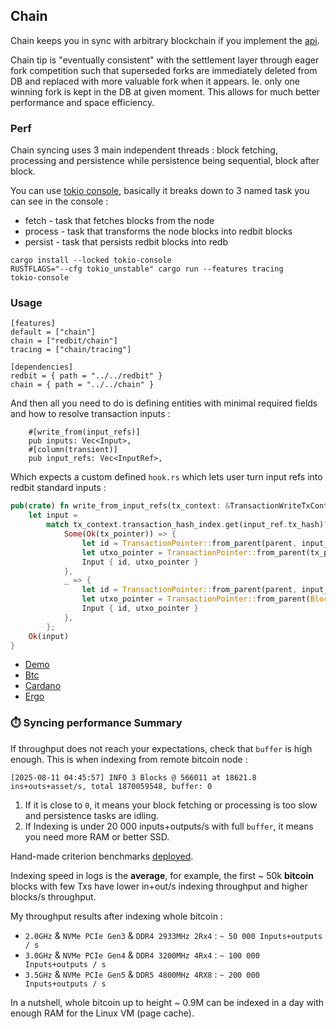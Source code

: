 ## Chain

Chain keeps you in sync with arbitrary blockchain if you implement the [api](src/api.rs).

Chain tip is "eventually consistent" with the settlement layer through eager fork competition such that 
superseded forks are immediately deleted from DB and replaced with more valuable fork when it appears.
Ie. only one winning fork is kept in the DB at given moment. This allows for much better performance and space efficiency.

### Perf 

Chain syncing uses 3 main independent threads : block fetching, processing and persistence while persistence being sequential, block after block.

You can use [tokio console](https://github.com/tokio-rs/console), basically it breaks down to 3 named task you can see in the console :
- fetch - task that fetches blocks from the node
- process - task that transforms the node blocks into redbit blocks
- persist - task that persists redbit blocks into redb

``` 
cargo install --locked tokio-console
RUSTFLAGS="--cfg tokio_unstable" cargo run --features tracing
tokio-console
```

### Usage

```
[features]
default = ["chain"]
chain = ["redbit/chain"]
tracing = ["chain/tracing"]

[dependencies]
redbit = { path = "../../redbit" }
chain = { path = "../../chain" }
```

And then all you need to do is defining entities with minimal required fields and how to resolve transaction inputs : 
```
    #[write_from(input_refs)]
    pub inputs: Vec<Input>,
    #[column(transient)]
    pub input_refs: Vec<InputRef>,
```

Which expects a custom defined `hook.rs` which lets user turn input refs into redbit standard inputs : 
```rust 
pub(crate) fn write_from_input_refs(tx_context: &TransactionWriteTxContext, parent: BlockPointer, input_index: usize, input_ref: &InputRef) -> Result<Input, AppError> {
    let input =
        match tx_context.transaction_hash_index.get(input_ref.tx_hash)?.next() {
            Some(Ok(tx_pointer)) => {
                let id = TransactionPointer::from_parent(parent, input_index as u16);
                let utxo_pointer = TransactionPointer::from_parent(tx_pointer.value(), input_ref.index as u16);
                Input { id, utxo_pointer }
            },
            _ => {
                let id = TransactionPointer::from_parent(parent, input_index as u16);
                let utxo_pointer = TransactionPointer::from_parent(BlockPointer::from_parent(Height(0), 0), 0); // genesis of unknown index
                Input { id, utxo_pointer }
            },
        };
    Ok(input)
}
```

- [Demo](../chains/btc)
- [Btc](../chains/btc)
- [Cardano](../chains/cardano)
- [Ergo](../chains/ergo)

### ⏱️ Syncing performance Summary

If throughput does not reach your expectations, check that `buffer` is high enough. This is when indexing from remote bitcoin node :
```
[2025-08-11 04:45:57] INFO 3 Blocks @ 566011 at 18621.8 ins+outs+asset/s, total 1870059548, buffer: 0
```

1. If it is close to `0`, it means your block fetching or processing is too slow and persistence tasks are idling.
2. If Indexing is under 20 000 inputs+outputs/s with full `buffer`, it means you need more RAM or better SSD.

Hand-made criterion benchmarks [deployed](https://pragmaxim-com.github.io/redbit/report/index.html).

Indexing speed in logs is the **average**, for example, the first ~ 50k **bitcoin** blocks with few Txs have lower in+out/s indexing throughput
and higher blocks/s throughput.

My throughput results after indexing whole bitcoin :

- `2.0GHz` & `NVMe PCIe Gen3` & `DDR4 2933MHz 2Rx4` : `~ 50 000 Inputs+outputs / s`
- `3.0GHz` & `NVMe PCIe Gen4` & `DDR4 3200MHz 4Rx4` : `~ 100 000 Inputs+outputs / s`
- `3.5GHz` & `NVMe PCIe Gen5` & `DDR5 4800MHz 4RX8` : `~ 200 000 Inputs+outputs / s`

In a nutshell, whole bitcoin up to height ~ 0.9M can be indexed in a day with enough RAM for the Linux VM (page cache).